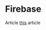 # Firebase
Article [this](https://blog.logrocket.com/user-authentication-firebase-react-apps/) article
